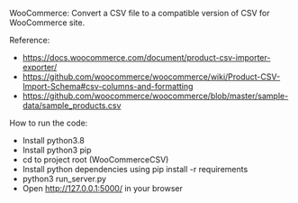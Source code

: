 WooCommerce: Convert a CSV file to a compatible version of CSV for WooCommerce site.

Reference:
- https://docs.woocommerce.com/document/product-csv-importer-exporter/
- https://github.com/woocommerce/woocommerce/wiki/Product-CSV-Import-Schema#csv-columns-and-formatting
- https://github.com/woocommerce/woocommerce/blob/master/sample-data/sample_products.csv


How to run the code:
- Install python3.8
- Install python3 pip  
- cd to project root (WooCommerceCSV)  
- Install python dependencies using pip install -r requirements
- python3 run_server.py
- Open http://127.0.0.1:5000/ in your browser
